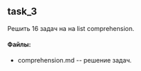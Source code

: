 ## task_3
Решить 16 задач на на list comprehension.

#### Файлы:
+ comprehension.md -- решение задач.